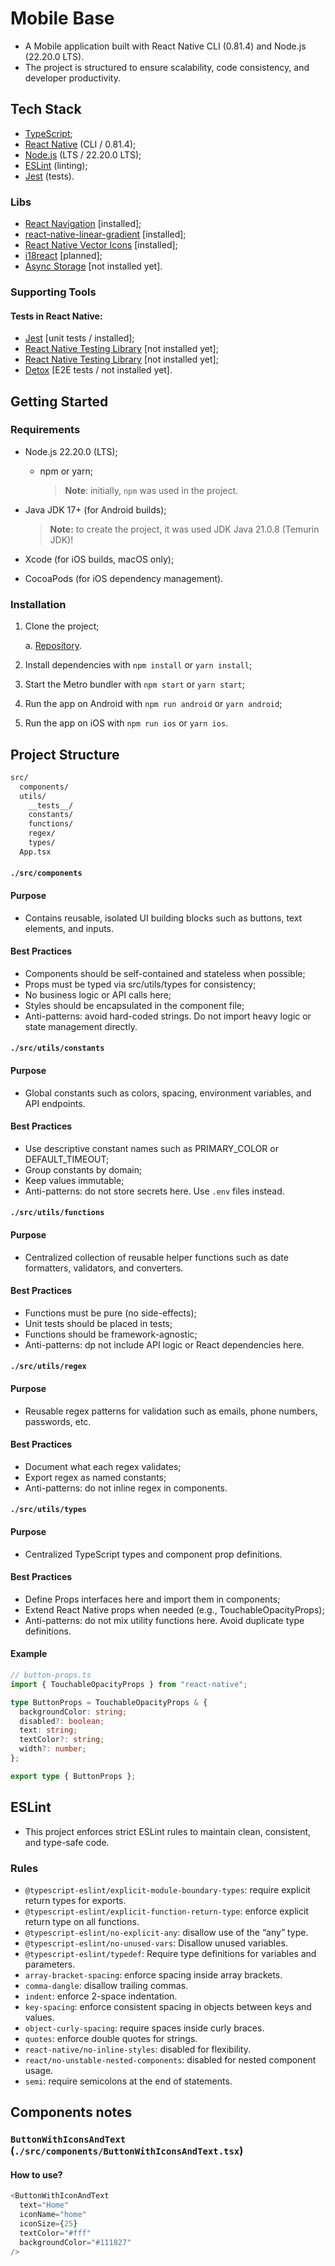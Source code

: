 # Mobile Base

+ A Mobile application built with React Native CLI (0.81.4) and Node.js (22.20.0 LTS).
+ The project is structured to ensure scalability, code consistency, and developer productivity.

## Tech Stack

+ [TypeScript](https://www.typescriptlang.org/);
+ [React Native](https://reactnative.dev/) (CLI / 0.81.4);
+ [Node.js](https://nodejs.org/en) (LTS / 22.20.0 LTS);
+ [ESLint](https://eslint.org/) (linting);
+ [Jest](https://jestjs.io/) (tests).

### Libs

+ [React Navigation](https://reactnavigation.org/) [installed];
+ [react-native-linear-gradient](https://github.com/react-native-linear-gradient/react-native-linear-gradient) [installed];
+ [React Native Vector Icons](https://github.com/oblador/react-native-vector-icons) [installed];
+ [i18react](https://www.i18next.com/) [planned];
+ [Async Storage](https://react-native-async-storage.github.io/async-storage/) [not installed yet].

### Supporting Tools

#### Tests in React Native:

+ [Jest](https://playwright.dev/) [unit tests / installed];
+ [React Native Testing Library](https://testing-library.com/) [not installed yet];
+ [React Native Testing Library](https://callstack.github.io/react-native-testing-library/) [not installed yet];
+ [Detox](https://wix.github.io/Detox/) [E2E tests / not installed yet].

## Getting Started

### Requirements

+ Node.js 22.20.0 (LTS);

  + npm or yarn;

    > **Note**: initially, `npm` was used in the project.

+ Java JDK 17+ (for Android builds);

  > **Note:** to create the project, it was used JDK Java 21.0.8 (Temurin JDK)!

+ Xcode (for iOS builds, macOS only);
+ CocoaPods (for iOS dependency management).

### Installation

1. Clone the project;

    a. [Repository](https://github.com/mequelim/MobileBase).

2. Install dependencies with `npm install` or `yarn install`;
3. Start the Metro bundler with `npm start` or `yarn start`;
4. Run the app on Android with `npm run android` or `yarn android`;
5. Run the app on iOS with `npm run ios` or `yarn ios`.

## Project Structure

```bash
src/
  components/ 
  utils/
    __tests__/
    constants/
    functions/
    regex/
    types/
  App.tsx
```

#### `./src/components`

#### Purpose

+ Contains reusable, isolated UI building blocks such as buttons, text elements, and inputs.

#### Best Practices

+ Components should be self-contained and stateless when possible;
+ Props must be typed via src/utils/types for consistency;
+ No business logic or API calls here;
+ Styles should be encapsulated in the component file;
+ Anti-patterns: avoid hard-coded strings. Do not import heavy logic or state management directly.

#### `./src/utils/constants`

#### Purpose

+ Global constants such as colors, spacing, environment variables, and API endpoints.

#### Best Practices

+ Use descriptive constant names such as PRIMARY_COLOR or DEFAULT_TIMEOUT;
+ Group constants by domain;
+ Keep values immutable;
+ Anti-patterns: do not store secrets here. Use `.env` files instead.

#### `./src/utils/functions`

#### Purpose

+ Centralized collection of reusable helper functions such as date formatters, validators, and converters.

#### Best Practices

+ Functions must be pure (no side-effects);
+ Unit tests should be placed in tests;
+ Functions should be framework-agnostic;
+ Anti-patterns: dp not include API logic or React dependencies here.

#### `./src/utils/regex`

#### Purpose

+ Reusable regex patterns for validation such as emails, phone numbers, passwords, etc.

#### Best Practices

+ Document what each regex validates;
+ Export regex as named constants;
+ Anti-patterns: do not inline regex in components.

#### `./src/utils/types`

#### Purpose

+ Centralized TypeScript types and component prop definitions.

#### Best Practices

+ Define Props interfaces here and import them in components;
+ Extend React Native props when needed (e.g., TouchableOpacityProps);
+ Anti-patterns: do not mix utility functions here. Avoid duplicate type definitions.

#### Example

```typescript
// button-props.ts
import { TouchableOpacityProps } from "react-native";

type ButtonProps = TouchableOpacityProps & {
  backgroundColor: string;
  disabled?: boolean;
  text: string;
  textColor?: string;
  width?: number;
};

export type { ButtonProps };
```

## ESLint

+ This project enforces strict ESLint rules to maintain clean, consistent, and type-safe code.

### Rules

+	`@typescript-eslint/explicit-module-boundary-types`: require explicit return types for exports.
+	`@typescript-eslint/explicit-function-return-type`: enforce explicit return type on all functions.
+	`@typescript-eslint/no-explicit-any`: disallow use of the “any” type.
+	`@typescript-eslint/no-unused-vars`: Disallow unused variables.
+	`@typescript-eslint/typedef`: Require type definitions for variables and parameters.
+	`array-bracket-spacing`: enforce spacing inside array brackets.
+	`comma-dangle`: disallow trailing commas.
+	`indent`: enforce 2-space indentation.
+	`key-spacing`: enforce consistent spacing in objects between keys and values.
+	`object-curly-spacing`: require spaces inside curly braces.
+	`quotes`: enforce double quotes for strings.
+	`react-native/no-inline-styles`: disabled for flexibility.
+	`react/no-unstable-nested-components`: disabled for nested component usage.
+	`semi`: require semicolons at the end of statements.

## Components notes

### `ButtonWithIconsAndText` (`./src/components/ButtonWithIconsAndText.tsx`)

#### How to use?

```typescript jsx
<ButtonWithIconAndText
  text="Home"
  iconName="home"
  iconSize={25}
  textColor="#fff"
  backgroundColor="#111827"
/>
```
